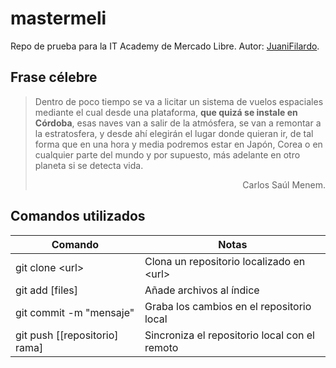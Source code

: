 # mastermeli
Repo de prueba para la IT Academy de Mercado Libre. Autor: [JuaniFilardo].

## Frase célebre

> Dentro de poco tiempo se va a licitar un sistema de vuelos espaciales mediante el cual desde una plataforma, **que quizá se instale en Córdoba**, esas naves van a salir de la atmósfera, se van a remontar a la estratosfera, y desde ahí elegirán el lugar donde quieran ir, de tal forma que en una hora y media podremos estar en Japón, Corea o en cualquier parte del mundo y por supuesto, más adelante en otro planeta si se detecta vida.
> <div style="text-align: right"> Carlos Saúl Menem. </div>

## Comandos utilizados

| Comando | Notas |
|---------|-------|
| git clone <url\> | Clona un repositorio localizado en <url\> |
| git add [files] | Añade archivos al índice |
| git commit -m "mensaje" | Graba los cambios en el repositorio local |
| git push [[repositorio] rama] | Sincroniza el repositorio local con el remoto |



[//]:# (Links. This won't be seen after it's interpreted.)
[JuaniFilardo]: <https://t.me/JuaniFilardo>
